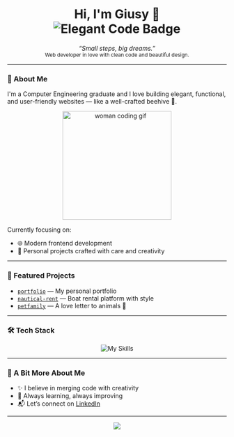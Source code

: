 <h1 align="center">
  Hi, I'm Giusy 👋<br>
  <img src="https://img.shields.io/badge/Turning%20ideas%20into-elegant%20code✨-F7DF1E?style=for-the-badge" alt="Elegant Code Badge" />
</h1>

<p align="center">
  <i>“Small steps, big dreams.”</i><br>
  <sub>Web developer in love with clean code and beautiful design.</sub>
</p>

---

### 🧠 About Me

I'm a Computer Engineering graduate and I love building elegant, functional, and user-friendly websites — like a well-crafted beehive 🐝.

<p align="center">
  <img src="https://media.giphy.com/media/L8K62iTDkzGX6/giphy.gif" width="250" alt="woman coding gif" />
</p>

Currently focusing on:

- 🌐 Modern frontend development  
- 🎨 Personal projects crafted with care and creativity  

---

### 🚀 Featured Projects

- [`portfolio`](https://github.com/sommag/portfolio) — My personal portfolio  
- [`nautical-rent`](https://github.com/sommag/nautical-rent) — Boat rental platform with style  
- [`petfamily`](https://github.com/sommag/petfamily) — A love letter to animals 🐾  

---

### 🛠️ Tech Stack

<p align="center">
  <img src="https://skillicons.dev/icons?i=html,css,js,cs,git" alt="My Skills"/>
</p>

---

### 🌼 A Bit More About Me

- ✨ I believe in merging code with creativity  
- 🎯 Always learning, always improving  
- 📬 Let’s connect on [LinkedIn](https://www.linkedin.com/in/giusy-somma)  

---

<p align="center">
  <img src="https://capsule-render.vercel.app/api?type=waving&color=F7DF1E&height=120&section=footer" />
</p>